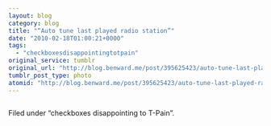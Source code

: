 ```yaml
---
layout: blog
category: blog
title: "“Auto tune last played radio station”"
date: "2010-02-18T01:00:21+0000"
tags:
  - "checkboxesdisappointingtotpain"
original_service: tumblr
original_url: "http://blog.benward.me/post/395625423/auto-tune-last-played-radio-station-filed"
tumblr_post_type: photo
atomid: "http://blog.benward.me/post/395625423/auto-tune-last-played-radio-station-filed"
---
```

<figure class="photo">
  <img src="http://benward.me/res/tumblr/media/395625423/0.jpg" alt="">
</figure>

Filed under “checkboxes disappointing to T-Pain”.